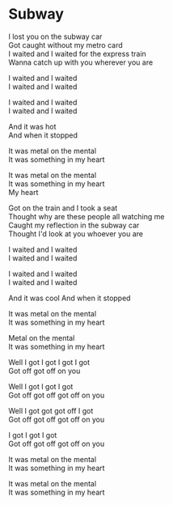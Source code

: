 # Subway  

I lost you on the subway car  
Got caught without my metro card  
I waited and I waited for the express train  
Wanna catch up with you wherever you are  

I waited and I waited  
I waited and I waited  

I waited and I waited  
I waited and I waited  

And it was hot  
And when it stopped

It was metal on the mental  
It was something in my heart  

It was metal on the mental  
It was something in my heart  
My heart  

Got on the train and I took a seat  
Thought why are these people all watching me  
Caught my reflection in the subway car  
Thought I'd look at you whoever you are  

I waited and I waited  
I waited and I waited  

I waited and I waited  
I waited and I waited  

And it was cool
And when it stopped  

It was metal on the mental  
It was something in my heart  

Metal on the mental  
It was something in my heart  

Well I got I got I got I got  
Got off got off on you  

Well I got I got I got    
Got off got off got off on you  

Well I got got got off I got  
Got off got off got off on you  

I got I got I got  
Got off got off got off on you  

It was metal on the mental  
It was something in my heart  

It was metal on the mental  
It was something in my heart  
